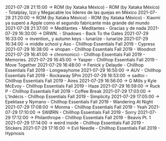 2021-07-28 21:15:00 -> ROM (by Xataka México) - ROM (by Xataka México) - Totalplay, Izzi y Megacable los lideres de las quejas en México
2021-07-28 21:20:00 -> ROM (by Xataka México) - ROM (by Xataka México) - Xiaomi ya superó a Apple como el segundo fabricante más grande del mundo
2021-07-28 21:37:00 -> Meditantes - Meditantes - Gracias y de nada
2021-07-29 16:30:00 -> DRWN. - Shadows - Back To the Gates
2021-07-29 16:33:00 -> invention_ y autumn keys - lunarize - lunarize
2021-07-29 16:34:00 -> middle school y Aso - Chillhop Essentials Fall 2019 - Cypress
2021-07-29 16:38:00 -> shopan - Chillhop Essentials Fall 2019 - Woodnot
2021-07-29 16:41:00 -> chromonicci - Chillhop Essentials Fall 2019 - Memories.
2021-07-29 16:45:00 -> Yasper - Chillhop Essentials Fall 2019 - Move Together
2021-07-29 16:48:00 -> Fenick y Delayde - Chillhop Essentials Fall 2019 - Longwayhome
2021-07-29 16:50:00 -> AUV - Chillhop Essentials Fall 2019 - Rockaway 5Pm
2021-07-29 16:53:00 -> sadtoi - Chillhop Essentials Fall 2019 - Aires
2021-07-29 16:56:00 -> G Mills y Kyle McEvoy - Chillhop Essentials Fall 2019 - Haze
2021-07-29 16:59:00 -> Ruck P - Chillhop Essentials Fall 2019 - Coffee Break
2021-07-29 17:03:00 -> L’Indécis - Chillhop Essentials Fall 2019 - Simplicity
2021-07-29 17:05:00 -> Epektase y Nymano - Chillhop Essentials Fall 2019 - Wandering At Night
2021-07-29 17:08:00 -> Monma - Chillhop Essentials Fall 2019 - Yeah
2021-07-29 17:10:00 -> SWØRN - Chillhop Essentials Fall 2019 - Sorry
2021-07-29 17:12:00 -> Philanthrope - Chillhop Essentials Fall 2019 - Beavis Pt. 1
2021-07-29 17:14:00 -> weird inside - Chillhop Essentials Fall 2019 - Stickers
2021-07-29 17:16:00 -> Evil Needle - Chillhop Essentials Fall 2019 - Hypnosis
